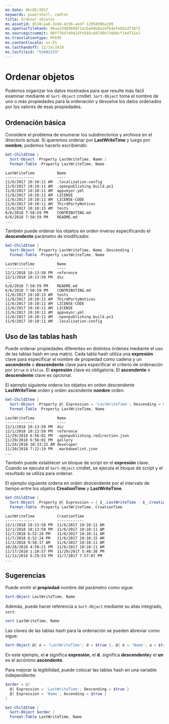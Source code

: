 ```yaml
---
ms.date: 06/05/2017
keywords: powershell, cmdlet
title: Ordenar objetos
ms.assetid: 8530caa8-3ed4-4c56-aed7-1295dd9ba199
ms.openlocfilehash: 06aa15d89888f1ecbe60b8e1dfb4efebb1d73673
ms.sourcegitcommit: 00ff76d7d9414fe585c04740b739b9cf14d711e1
ms.translationtype: MTE95
ms.contentlocale: es-ES
ms.lasthandoff: 12/14/2018
ms.locfileid: "53402233"
---
```

# <a name="sorting-objects"></a>Ordenar objetos

Podemos organizar los datos mostrados para que resulte más fácil examinar mediante el `Sort-Object` cmdlet. `Sort-Object` toma el nombre de uno o más propiedades para la ordenación y devuelve los datos ordenados por los valores de esas propiedades.

## <a name="basic-sorting"></a>Ordenación básica

Considere el problema de enumerar los subdirectorios y archivos en el directorio actual.
Si queremos ordenar por **LastWriteTime** y luego por **nombre**, podemos hacerlo escribiendo:

```powershell
Get-ChildItem |
  Sort-Object -Property LastWriteTime, Name |
  Format-Table -Property LastWriteTime, Name
```

```output
LastWriteTime          Name
-------------          ----
11/6/2017 10:10:11 AM  .localization-config
11/6/2017 10:10:11 AM  .openpublishing.build.ps1
11/6/2017 10:10:11 AM  appveyor.yml
11/6/2017 10:10:11 AM  LICENSE
11/6/2017 10:10:11 AM  LICENSE-CODE
11/6/2017 10:10:11 AM  ThirdPartyNotices
11/6/2017 10:10:15 AM  tests
6/6/2018 7:58:59 PM    CONTRIBUTING.md
6/6/2018 7:58:59 PM    README.md
...
```

También puede ordenar los objetos en orden inverso especificando el **descendente** parámetro de modificador.

```powershell
Get-ChildItem |
  Sort-Object -Property LastWriteTime, Name -Descending |
  Format-Table -Property LastWriteTime, Name
```

```output
LastWriteTime          Name
-------------          ----
12/1/2018 10:13:50 PM  reference
12/1/2018 10:13:50 PM  dsc
...
6/6/2018 7:58:59 PM    README.md
6/6/2018 7:58:59 PM    CONTRIBUTING.md
11/6/2017 10:10:15 AM  tests
11/6/2017 10:10:11 AM  ThirdPartyNotices
11/6/2017 10:10:11 AM  LICENSE-CODE
11/6/2017 10:10:11 AM  LICENSE
11/6/2017 10:10:11 AM  appveyor.yml
11/6/2017 10:10:11 AM  .openpublishing.build.ps1
11/6/2017 10:10:11 AM  .localization-config
```

## <a name="using-hash-tables"></a>Uso de las tablas hash

Puede ordenar propiedades diferentes en distintos órdenes mediante el uso de las tablas hash en una matriz.
Cada tabla hash utiliza una **expresión** clave para especificar el nombre de propiedad como cadena y un **ascendente** o **descendente** clave para especificar el criterio de ordenación por `$true` o `$false`.
El **expresión** clave es obligatoria.
El **ascendente** o **descendente** clave es opcional.

El ejemplo siguiente ordena los objetos en orden descendente **LastWriteTime** orden y orden ascendente **nombre** orden.

```powershell
Get-ChildItem |
  Sort-Object -Property @{ Expression = 'LastWriteTime'; Descending = $true }, @{ Expression = 'Name'; Ascending = $true } |
  Format-Table -Property LastWriteTime, Name
```

```output
LastWriteTime          Name
-------------          ----
12/1/2018 10:13:50 PM  dsc
12/1/2018 10:13:50 PM  reference
11/29/2018 6:56:01 PM  .openpublishing.redirection.json
11/29/2018 6:56:01 PM  gallery
11/24/2018 10:33:22 AM developer
11/20/2018 7:22:19 PM  .markdownlint.json
...
```

También puede establecer un bloque de script en el **expresión** clave.
Cuando se ejecuta el `Sort-Object` cmdlet, se ejecuta el bloque de script y el resultado se utiliza para ordenar.

El ejemplo siguiente ordena en orden descendente por el intervalo de tiempo entre los objetos **CreationTime** y **LastWriteTime**.

```powershell
Get-ChildItem |
  Sort-Object -Property @{ Expression = { $_.LastWriteTime - $_.CreationTime }; Descending = $true } |
  Format-Table -Property LastWriteTime, CreationTime
```

```output
LastWriteTime          CreationTime
-------------          ------------
12/1/2018 10:13:50 PM  11/6/2017 10:10:11 AM
12/1/2018 10:13:50 PM  11/6/2017 10:10:11 AM
11/7/2018 6:52:24 PM   11/6/2017 10:10:11 AM
11/7/2018 6:52:24 PM   11/6/2017 10:10:15 AM
11/3/2018 9:58:17 AM   11/6/2017 10:10:11 AM
10/26/2018 4:50:21 PM  11/6/2017 10:10:11 AM
11/17/2018 1:10:57 PM  11/29/2017 5:48:30 PM
11/12/2018 6:29:53 PM  12/7/2017 7:57:07 PM
...
```

## <a name="tips"></a>Sugerencias

Puede omitir el **propiedad** nombre del parámetro como sigue:

```powershell
Sort-Object LastWriteTime, Name
```

Además, puede hacer referencia a `Sort-Object` mediante su alias integrado, `sort`:

```powershell
sort LastWriteTime, Name
```

Las claves de las tablas hash para la ordenación se pueden abreviar como sigue:

```powershell
Sort-Object @{ e = 'LastWriteTime'; d = $true }, @{ e = 'Name'; a = $true }
```

En este ejemplo, el **e** significa **expresión**, el **d.** significa **descendente**y el **un** es el acrónimo **ascendente**.

Para mejorar la legibilidad, puede colocar las tablas hash en una variable independiente:

```powershell
$order = @(
  @{ Expression = 'LastWriteTime'; Descending = $true }
  @{ Expression = 'Name'; Ascending = $true }
)

Get-ChildItem |
  Sort-Object $order |
  Format-Table LastWriteTime, Name
```